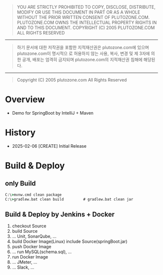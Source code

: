 > YOU ARE STRICTLY PROHIBITED TO COPY, DISCLOSE, DISTRIBUTE, MODIFY OR USE THIS
DOCUMENT IN PART OR AS A WHOLE WITHOUT THE PRIOR WRITTEN CONSENT OF
PLUTOZONE.COM.
PLUTOZONE.COM OWNS THE INTELLECTUAL PROPERTY RIGHTS IN AND TO THIS DOCUMENT.
COPYRIGHT (C) 2005 PLUTOZONE.COM ALL RIGHTS RESERVED
***
> 하기 문서에 대한 저작권을 포함한 지적재산권은 plutozone.com에 있으며 plutozone.com이 명시적으
로 허용하지 않는 사용, 복사, 변경 및 제 3자에 의한 공개, 배포는 엄격히 금지되며
plutozone.com의 지적재산권 침해에 해당된다.
***
> Copyright (C) 2005 plutozone.com All Rights Reserved


# Overview
- Demo for SpringBoot by IntelliJ + Maven


# History
- 2025-02-06 [CREATE] Initial Release


# Build & Deploy
## only Build
```cmd
C:\>mvnw.cmd clean package
C:\>gradlew.bat clean build         # gradlew.bat clean jar
```

## Build & Deploy by Jenkins + Docker
1. checkout Source
2. build Source
3. ... Unit, SonarQube, ...
4. build Docker Image(Linux) include Source(springBoot.jar)
5. push Docker Image
6. ... run MySQL(schema.sql), ...
7. run Docker Image
8. ... JMeter, ...
9. ... Slack, ...